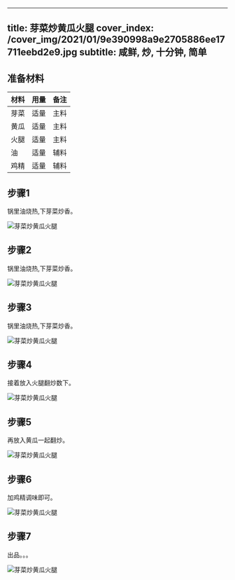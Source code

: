 
---
title: 芽菜炒黄瓜火腿
cover_index: /cover_img/2021/01/9e390998a9e2705886ee17711eebd2e9.jpg
subtitle: 咸鲜, 炒, 十分钟, 简单
---

## 准备材料

| 材料     | 用量 | 备注|
| ------- | ----- | --- |
| 芽菜 | 适量| 主料 |
| 黄瓜 | 适量| 主料 |
| 火腿 | 适量| 主料 |
| 油 | 适量| 辅料 |
| 鸡精 | 适量| 辅料 |

## 步骤1

锅里油烧热,下芽菜炒香。

![芽菜炒黄瓜火腿](https://i8.meishichina.com/attachment/recipe/201010/201010151130146.jpg?x-oss-process=style/p320) 

## 步骤2

锅里油烧热,下芽菜炒香。

![芽菜炒黄瓜火腿](https://i8.meishichina.com/attachment/recipe/201010/201010151130380.jpg?x-oss-process=style/p320) 

## 步骤3

锅里油烧热,下芽菜炒香。

![芽菜炒黄瓜火腿](https://i8.meishichina.com/attachment/recipe/201010/201010151131189.jpg?x-oss-process=style/p320) 

## 步骤4

接着放入火腿翻炒数下。

![芽菜炒黄瓜火腿](https://i8.meishichina.com/attachment/recipe/201010/201010151131373.jpg?x-oss-process=style/p320) 

## 步骤5

再放入黄瓜一起翻炒。

![芽菜炒黄瓜火腿](https://i8.meishichina.com/attachment/recipe/201010/201010151132464.jpg?x-oss-process=style/p320) 

## 步骤6

加鸡精调味即可。

![芽菜炒黄瓜火腿](https://i8.meishichina.com/attachment/recipe/201010/201010151134254.JPG?x-oss-process=style/p320) 

## 步骤7

出品。。。

![芽菜炒黄瓜火腿](https://i8.meishichina.com/attachment/recipe/201010/201010151134503.jpg?x-oss-process=style/p320) 

